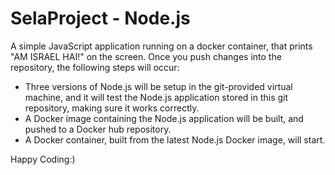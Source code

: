 # SelaProject - Node.js
A simple JavaScript application running on a docker container, that prints "AM ISRAEL HAI!" on the screen.
Once you push changes into the repository, the following steps will occur:
- Three versions of Node.js will be setup in the git-provided virtual machine, and it will test the Node.js application stored in this git repository, making sure it works correctly.
- A Docker image containing the Node.js application will be built, and pushed to a Docker hub repository.
- A Docker container, built from the latest Node.js Docker image, will start.

Happy Coding:)